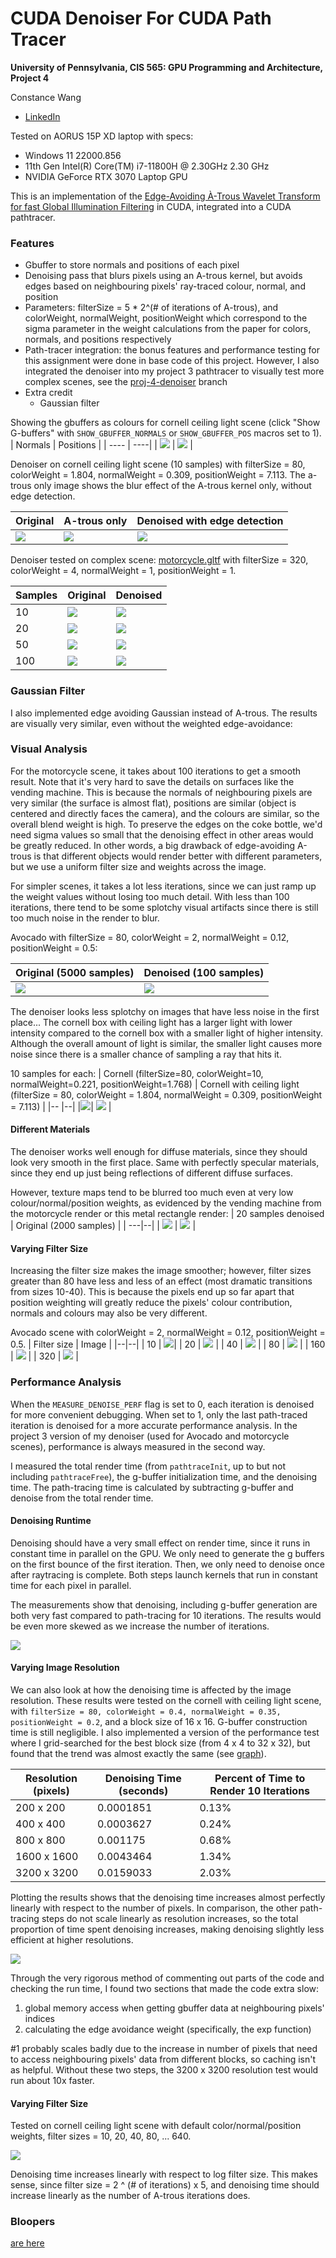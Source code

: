 CUDA Denoiser For CUDA Path Tracer
==================================

**University of Pennsylvania, CIS 565: GPU Programming and Architecture, Project 4**

Constance Wang
  * [LinkedIn](https://www.linkedin.com/in/conswang/)

Tested on AORUS 15P XD laptop with specs:  
- Windows 11 22000.856  
- 11th Gen Intel(R) Core(TM) i7-11800H @ 2.30GHz 2.30 GHz  
- NVIDIA GeForce RTX 3070 Laptop GPU  

This is an implementation of the [Edge-Avoiding À-Trous Wavelet Transform for fast Global
Illumination Filtering](https://jo.dreggn.org/home/2010_atrous.pdf) in CUDA, integrated into a CUDA pathtracer.

### Features
- Gbuffer to store normals and positions of each pixel
- Denoising pass that blurs pixels using an A-trous kernel, but avoids edges based on neighbouring pixels' ray-traced colour, normal, and position
- Parameters: filterSize = 5 * 2^(# of iterations of A-trous), and colorWeight, normalWeight, positionWeight which correspond to the sigma parameter in the weight calculations from the paper for colors, normals, and positions respectively
- Path-tracer integration: the bonus features and performance testing for this assignment were done in base code of this project. However, I also integrated the denoiser into my project 3 pathtracer to visually test more complex scenes, see the [proj-4-denoiser](https://github.com/conswang/Project3-CUDA-Path-Tracer/pull/1) branch
- Extra credit
  - Gaussian filter

Showing the gbuffers as colours for cornell ceiling light scene (click "Show G-buffers" with `SHOW_GBUFFER_NORMALS` or `SHOW_GBUFFER_POS` macros set to 1).
| Normals | Positions |
| ---- | ----|
| ![](img/box/normal-gbuffer.png) | ![](img/box/pos-gbuffer.png) |

Denoiser on cornell ceiling light scene (10 samples) with filterSize = 80, colorWeight = 1.804, normalWeight = 0.309, positionWeight = 7.113. The a-trous only image shows the blur effect of the A-trous kernel only, without edge detection.

|Original | A-trous only | Denoised with edge detection |
| --- | ---| ---|
| ![](img/box/orig.png) | ![](img/box/a-trous-only.png) | ![](img/box/denoised.png) |

Denoiser tested on complex scene: [motorcycle.gltf](https://github.com/conswang/Project3-CUDA-Path-Tracer/blob/main/scenes/motorcycle/motorcycle.gltf) with filterSize = 320, colorWeight = 4, normalWeight = 1, positionWeight = 1.

| Samples | Original | Denoised |
|-----| ----- | ---- |
| 10 | ![](img/motorcycle/10-samples-noisy.png) | ![](img/motorcycle/10-samples-denoised.png) |
| 20 | ![](img/motorcycle/20-samples-noisy.png) | ![](img/motorcycle/20-samples-denoised.png) |
| 50 | ![](img/motorcycle/50-samples-noisy.png) | ![](img/motorcycle/50-samples-denoised.png)
| 100 | ![](img/motorcycle/100-samples-noisy.png) | ![](img/motorcycle/100-samples-denoised.png)

### Gaussian Filter
I also implemented edge avoiding Gaussian instead of A-trous. The results are visually very similar, even without the weighted edge-avoidance:

### Visual Analysis

For the motorcycle scene, it takes about 100 iterations to get a smooth result. Note that it's very hard to save the details on surfaces like the vending machine. This is because the normals of neighbouring pixels are very similar (the surface is almost flat), positions are similar (object is centered and directly faces the camera), and the colours are similar, so the overall blend weight is high. To preserve the edges on the coke bottle, we'd need sigma values so small that the denoising effect in other areas would be greatly reduced. In other words, a big drawback of edge-avoiding A-trous is that different objects would render better with different parameters, but we use a uniform filter size and weights across the image.

For simpler scenes, it takes a lot less iterations, since we can just ramp up the weight values without losing too much detail. With less than 100 iterations, there tend to be some splotchy visual artifacts since there is still too much noise in the render to blur. 

Avocado with filterSize = 80, colorWeight = 2, normalWeight = 0.12, positionWeight = 0.5:

| Original (5000 samples) | Denoised (100 samples) |
| --- | ---|
 | ![](img/avocado/5000-samples-orig.png) | ![](img/avocado/100-samples-denoised.png) ||

The denoiser looks less splotchy on images that have less noise in the first place... The cornell box with ceiling light has a larger light with lower intensity compared to the cornell box with a smaller light of higher intensity. Although the overall amount of light is similar, the smaller light causes more noise since there is a smaller chance of sampling a ray that hits it.

10 samples for each:
| Cornell (filterSize=80, colorWeight=10, normalWeight=0.221, positionWeight=1.768) | Cornell with ceiling light (filterSize = 80, colorWeight = 1.804, normalWeight = 0.309, positionWeight = 7.113) |
|-- |--|
|![](img/cornell/denoised.png)| ![](img/box/denoised.png) |

#### Different Materials

The denoiser works well enough for diffuse materials, since they should look very smooth in the first place. Same with perfectly specular materials, since they end up just being reflections of different diffuse surfaces.

However, texture maps tend to be blurred too much even at very low colour/normal/position weights, as evidenced by the vending machine from the motorcycle render or this metal rectangle render:
| 20 samples denoised | Original (2000 samples) |
| ---|--|
| ![](img/railing.png) | ![](img/metal-with-normal-texture.png) |

#### Varying Filter Size

Increasing the filter size makes the image smoother; however, filter sizes greater than 80 have less and less of an effect (most dramatic transitions from sizes 10-40). This is because the pixels end up so far apart that position weighting will greatly reduce the pixels' colour contribution, normals and colours may also be very different.

Avocado scene with colorWeight = 2, normalWeight = 0.12, positionWeight = 0.5.
| Filter size | Image |
|--|--|
| 10 | ![](img/avocado/20-samples-filtersize-10.png)|
| 20 | ![](img/avocado/20-samples-filter-size-20.png) |
| 40 | ![](img/avocado/20-samples-filtersize-40.png) |
| 80 | ![](img/avocado/20-samples-filtersize-80.png) |
| 160 | ![](img/avocado/20-samples-filtersize-160.png) |
| 320 | ![](img/avocado/20-samples-filtersize-320.png) |

### Performance Analysis

When the `MEASURE_DENOISE_PERF` flag is set to 0, each iteration is denoised for more convenient debugging.  When set to 1, only the last path-traced iteration is denoised for a more accurate performance analysis. In the project 3 version of my denoiser (used for Avocado and motorcycle scenes), performance is always measured in the second way.

I measured the total render time (from `pathtraceInit`, up to but not including `pathtraceFree`), the g-buffer initialization time, and the denoising time. The path-tracing time is calculated by subtracting g-buffer and denoise from the total render time.

#### Denoising Runtime

Denoising should have a very small effect on render time, since it runs in constant time in parallel on the GPU. We only need to generate the g buffers on the first bounce of the first iteration. Then, we only need to denoise once after raytracing is complete. Both steps launch kernels that run in constant time for each pixel in parallel. 

The measurements show that denoising, including g-buffer generation are both very fast compared to path-tracing for 10 iterations. The results would be even more skewed as we increase the number of iterations.

![](img/graphs/Effect%20of%20Denoising%20Step%20on%20Total%20Path-tracing%20Time.png)

#### Varying Image Resolution

We can also look at how the denoising time is affected by the image resolution. These results were tested on the cornell with ceiling light scene, with `filterSize = 80, colorWeight = 0.4, normalWeight = 0.35, positionWeight = 0.2`, and a block size of 16 x 16. G-buffer construction time is still negligible. I also implemented a version of the performance test where I grid-searched for the best block size (from 4 x 4 to 32 x 32), but found that the trend was almost exactly the same (see [graph](img/graphs/Effect%20of%20Increasing%20Image%20Resolution%20on%20Denoising%20Time%20with%20Variable%20Block%20Size.png)).

| Resolution (pixels) | Denoising Time (seconds) | Percent of Time to Render 10 Iterations |
| --|--|--|
| 200 x 200| 0.0001851 | 0.13% |
| 400 x 400| 0.0003627 | 0.24% |
| 800 x 800| 0.001175 | 0.68% |
| 1600 x 1600| 0.0043464 | 1.34% |
| 3200 x 3200 |0.0159033 | 2.03% |

Plotting the results shows that the denoising time increases almost perfectly linearly with respect to the number of pixels. In comparison, the other path-tracing steps do not scale linearly as resolution increases, so the total proportion of time spent denoising increases, making denoising slightly less efficient at higher resolutions.

![](img/graphs/Effect%20of%20Increasing%20Image%20Resolution%20on%20Denoising%20Time%20(linear%20scale%2C%20block%20size%20%3D%2016%20x%2016).png)

Through the very rigorous method of commenting out parts of the code and checking the run time, I found two sections that made the code extra slow:
1. global memory access when getting gbuffer data at neighbouring pixels' indices
2. calculating the edge avoidance weight (specifically, the exp function)

#1 probably scales badly due to the increase in number of pixels that need to access neighbouring pixels' data from different blocks, so caching isn't as helpful. Without these two steps, the 3200 x 3200 resolution test would run about 10x faster.

#### Varying Filter Size  

Tested on cornell ceiling light scene with default color/normal/position weights, filter sizes = 10, 20, 40, 80, ... 640. 

![](img/graphs/Effect%20of%20Filter%20Size%20on%20Denoising%20Time.png)

Denoising time increases linearly with respect to log filter size. This makes sense, since filter size = 2 ^ (# of iterations) x 5, and denoising time should increase linearly as the number of A-trous iterations does.

### Bloopers
[are here](https://docs.google.com/document/d/1BJmclri4VJY_IXbsLU8Er_CQihQnfmzTQRi5cz9FthM/edit#heading=h.9whglgx4yoxx)
